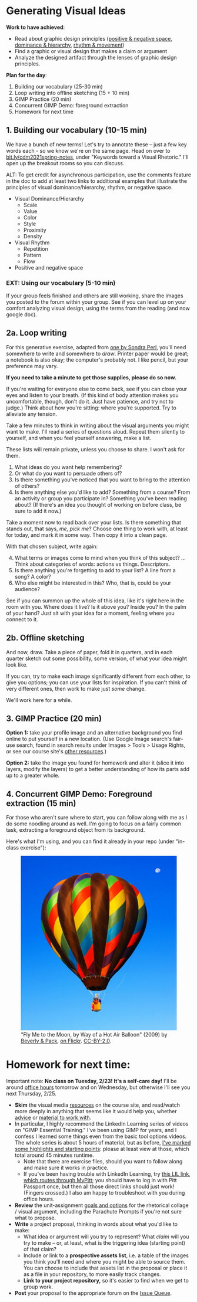 
# Generating Visual Ideas

**Work to have achieved**:

* Read about graphic design principles (<a href="https://www.thetypetree.com/blog/graphic-design-101-positive-and-negative-space">positive &amp; negative space</a>, <a href="https://www.thetypetree.com/blog/graphic-design-101-dominancehierarchy">dominance &amp; hierarchy</a>, <a href="https://www.thetypetree.com/blog/graphic-design-101-rhythm-and-movement">rhythm &amp; movement</a>)
* Find a graphic or visual design that makes a claim or argument
* Analyze the designed artifact through the lenses of graphic design principles.


**Plan for the day**:

1. Building our vocabulary (25-30 min) <!-- was 30 last time, let's see if that continues online or not -->
2. Loop writing into offline sketching (15 + 10 min)
3. GIMP Practice (20 min)
4. Concurrent GIMP Demo: foreground extraction
5. Homework for next time


## 1. Building our vocabulary (10-15 min)

We have a bunch of new terms! Let's try to annotate these – just a few key words each - so we know we're on the same page. Head on over to [bit.ly/cdm2021spring-notes](http://bit.ly/cdm2021spring-notes#heading=h.qyysjgs97k56), under "Keywords toward a Visual Rhetoric." I'll open up the breakout rooms so you can discuss.

<div class="alert alert-warning">
ALT: To get credit for asynchronous participation, use the comments feature in the doc to add at least two links to additional examples that illustrate the principles of visual dominance/hierarchy, rhythm, or negative space.
</div>

* Visual Dominance/Hierarchy <!-- What draws the eye? -->
   - Scale <!-- big -->
   - Value <!-- dark/intense -->
   - Color <!-- contrast -->
   - Style <!-- contrast -->
   - Proximity <!-- isolation -->
   - Density <!-- contrast -->
* Visual Rhythm <!-- What's it for? -->
   - Repetition <!-- establish unity -->
   - Pattern <!-- establish backdrop for contrast -->
   - Flow <!-- suggest viewing sequence; works through variation set against similarities / multiple kinds of dominance, use of line -->
* Positive and negative space <!-- breathing room, surprises -->


### EXT: Using our vocabulary (5-10 min)
If your group feels finished and others are still working, share the images you posted to the forum within your group. See if you can level up on your comfort analyzing visual design, using the terms from the reading (and now google doc).

<!--
## EXT: Clear hierarchy vs. flat hierarchy
If we all finish filling out the google doc with time to spare (by 3:05, say), I'd like to look at two examples that came in on the forum.

<details><summary>Example 1</summary>
<figure><img src="https://user-images.githubusercontent.com/40212476/94054374-9471ae80-fda9-11ea-9619-9b6ebb65744e.png" alt="The plastic pandemic is only getting worse during COVID-19. Two goldfish swim toward each other, one stuck in a latex glove, the other in the strap of a disposable mask." />
<figcaption>Cartoon by Alireza Pakdel; <a href="https://github.com/benmiller314/cdm2021spring/issues/7#issuecomment-697856654">posted by AlexaSpaventa</a></figcaption>
</figure>
</details>

<details><summary>Example 2</summary>
<figure><img src="https://user-images.githubusercontent.com/70040063/94060189-845dcd00-fdb1-11ea-99c6-5628a91b5de6.jpg" alt="Box of Wheat Thins: 'Check out sundried tomato and its sidekick basil - here to save your taste buds with a tantalizing duo of delicious flavors.' Text spans most of the box, except where chips fill the bottom right quadrant." />
<figcaption>Side of Sundried Tomato Wheat Thins box; <a href="https://github.com/benmiller314/cdm2021spring/issues/7#issuecomment-697928818">posted by Maials268</a></figcaption>
</figure>
</details>
-->

## 2a. Loop writing <!-- Takes 15 min -->
For this generative exercise, adapted from [one by Sondra Perl](http://bit.ly/perlfeltsense), you'll need somewhere to write and somewhere to *draw*. Printer paper would be great; a notebook is also okay; the computer's probably not. I like pencil, but your preference may vary.

<div class="alert alert-info">
<p><strong>If you need to take a minute to get those supplies, please do so now.</strong></p>

<p>If you're waiting for everyone else to come back, see if you can close your eyes and listen to your breath. (If this kind of body attention makes you uncomfortable, though, don't do it. Just have patience, and try not to judge.) Think about how you're sitting: where you're supported. Try to alleviate any tension.</p>
</div>

Take a few minutes to think in writing about the visual arguments you might want to make. I'll read a series of questions aloud. Repeat them silently to yourself, and when you feel yourself answering, make a list.

These lists will remain private, unless you choose to share. I won't ask for them.

1. What ideas do you want help remembering?
2. Or what do you want to persuade others of?
3. Is there something you've noticed that you want to bring to the attention of others?
4. Is there anything else you'd like to add? Something from a course? From an activity or group you participate in? Something you've been reading about? (If there's an idea you thought of working on before class, be sure to add it now.)

Take a moment now to read back over your lists. Is there something that stands out, that says, _me, pick me_? Choose one thing to work with, at least for today, and mark it in some way. Then copy it into a clean page.

With that chosen subject, write again:

4. What terms or images come to mind when you think of this subject? ... Think about categories of words: actions vs things. Descriptors.
5. Is there anything you're forgetting to add to your list? A line from a song? A color?
6. Who else might be interested in this? Who, that is, could be your audience?

See if you can summon up the whole of this idea, like it's right here in the room with you. Where does it live? Is it above you? Inside you? In the palm of your hand? Just sit with your idea for a moment, feeling where you connect to it.

## 2b. Offline sketching
And now, draw. Take a piece of paper, fold it in quarters, and in each quarter sketch out some possibility, some version, of what your idea might look like.

If you can, try to make each image significantly different from each other, to give you options; you can use your lists for inspiration. If you can't think of very different ones, then work to make just _some_ change.

We'll work here for a while.

## 3. GIMP Practice (20 min)

**Option 1:** take your profile image and an alternative background you find online to put yourself in a new location. (Use Google Image search's fair-use search, found in search results under Images > Tools > Usage Rights, or see our course site's [other resources]({{site.base_path}}/resources#visuals).)

**Option 2:** take the image you found for homework and alter it (slice it into layers, modify the layers) to get a better understanding of how its parts add up to a greater whole.


## 4. Concurrent GIMP Demo: Foreground extraction (15 min)

For those who aren't sure where to start, you can follow along with me as I do some noodling around as well. I'm going to focus on a fairly common task, extracting a foreground object from its background.

Here's what I'm using, and you can find it already in your repo (under "in-class exercise"):

<figure>
<img src="../assets/img/beverly-and-pack--fly-me-to-the-moon.jpg" alt="A striped hot air balloon floating in a blue sky, darker toward the top of the image. A small, nearly full moon is visible; the ground is not." />

<figcaption>"Fly Me to the Moon, by Way of a Hot Air Balloon" (2009) by <a href="https://www.flickr.com/photos/walkadog/">Beverly & Pack</a>, <a href="https://www.flickr.com/photos/walkadog/3897126692/">on Flickr</a>. <a href="https://creativecommons.org/licenses/by/2.0/">CC-BY-2.0</a>.
</figcaption>
</figure>

<!--
1. Image > Canvas Size (use %)
2. Scissor tool
3. Copy + Paste -> Floating layer -> anchor as new
4. Scale layer
5. Scissor tool (again)
6. Invert selection, new layer again
7. Layer to image size
8. Select vertical rectangle; feather edges
9. Copy + Paste as pattern
-->


# Homework for next time:

<div class="alert alert-danger">
Important note: <strong>No class on Tuesday, 2/23! It's a self-care day!</strong> I'll be around <a href="../office">office hours</a> tomorrow and on Wednesday, but otherwise I'll see you next Thursday, 2/25.
</div>

* **Skim** the visual media [resources]({{site.github_url}}/resources) on the course site, and read/watch more deeply in anything that seems like it would help you, whether [advice]({{site.github_url}}/resources#visual) or [material to work with]({{site.github_url}}/resources#visuals).
* In particular, I highly recommend the LinkedIn Learning series of videos on "GIMP Essential Training." I've been using GIMP for years, and I confess I learned some things even from the basic tool options videos. The whole series is about 5 hours of material, but as before, [I've marked some highlights and starting points]({{site.github_url}}/resources#lil-gimp): please at least view at those, which total around 45 minutes runtime.
  - Note that there are exercise files, should you want to follow along and make sure it works in practice.
  - If you've been having trouble with LinkedIn Learning, try [this LIL link, which routes through MyPitt](https://my.pitt.edu/launch-task/all/cssd-linkedinlearning?terms=linkedin&roles=); you should have to log in with Pitt Passport once, but then all those direct links should just work! (Fingers crossed.) I also am happy to troubleshoot with you during office hours.
* **Review** the unit-assignment [goals and options](https://github.com/benmiller314/visual-argument-{{site.course.slugterm}}#project-2-visual-argument--rhetorical-collage) for the rhetorical collage / visual argument, including the Parachute Prompts if you're not sure what to propose.
* **Write** a project proposal, thinking in words about what you'd like to make:
    - What idea or argument will you try to represent? What _claim_ will you try to make – or, at least, what is the triggering idea (starting point) of that claim?
    - Include or link to a **prospective assets list**, i.e. a table of the images you think you'll need and where you might be able to source them. You can choose to include that assets list in the proposal or place it as a file in your repository, to more easily track changes.
    - **Link to your project repository,** so it's easier to find when we get to group work.
* **Post** your proposal to the appropriate forum on the [Issue Queue]({{site.github.issues_url}}/).
